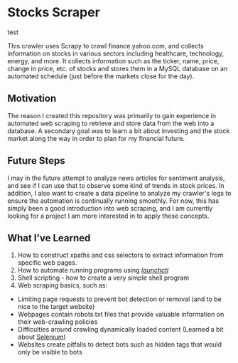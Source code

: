 # Stocks Scraper

test

This crawler uses Scrapy to crawl finance.yahoo.com, and collects information on stocks in various sectors including healthcare, technology, energy, and more. It collects information such as the ticker, name, price, change in price, etc. of stocks and stores them in a MySQL database on an automated schedule (just before the markets close for the day).

## Motivation

The reason I created this repository was primarily to gain experience in automated web scraping to retrieve and store data from the web into a database. A secondary goal was to learn a bit about investing and the stock market along the way in order to plan for my financial future.

## Future Steps

I may in the future attempt to analyze news articles for sentiment analysis, and see if I can use that to observe some kind of trends in stock prices. In addition, I also want to create a data pipeline to analyze my crawler's logs to ensure the automation is continually running smoothly. For now, this has simply been a good introduction into web scraping, and I am currently looking for a project I am more interested in to apply these concepts.

## What I've Learned

1. How to construct xpaths and css selectors to extract information from specific web pages.
2. How to automate running programs using [*launchctl*](https://www.launchd.info)
3. Shell scripting - how to create a very simple shell program
4. Web scraping basics, such as:

- Limiting page requests to prevent bot detection or removal (and to be nice to the target website)
- Webpages contain robots.txt files that provide valuable information on their web-crawling policies
- Difficulties around crawling dynamically loaded content (Learned a bit about [Selenium](https://selenium.dev/documentation/en/))
- Websites create pitfalls to detect bots such as hidden tags that would only be visible to bots
  
